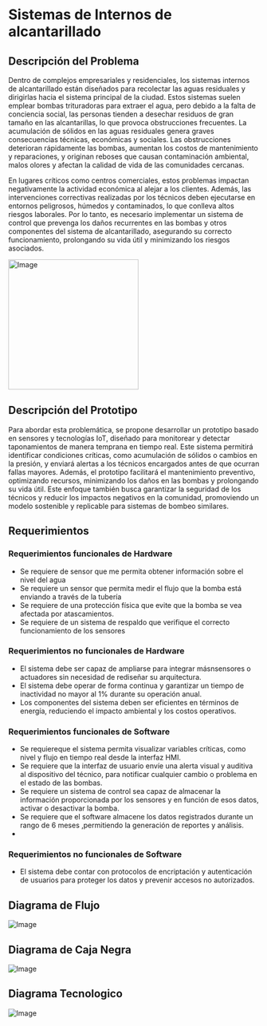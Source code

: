 # Sistemas de Internos de alcantarillado
## Descripción del Problema
Dentro de complejos empresariales y residenciales, los sistemas internos de alcantarillado están diseñados para recolectar las aguas residuales y dirigirlas hacia el sistema principal de la ciudad. Estos sistemas suelen emplear bombas trituradoras para extraer el agua, pero debido a la falta de conciencia social, las personas tienden a desechar residuos de gran tamaño en las alcantarillas, lo que provoca obstrucciones frecuentes. La acumulación de sólidos en las aguas residuales genera graves consecuencias técnicas, económicas y sociales. Las obstrucciones deterioran rápidamente las bombas, aumentan los costos de mantenimiento y reparaciones, y originan reboses que causan contaminación ambiental, malos olores y afectan la calidad de vida de las comunidades cercanas.

En lugares críticos como centros comerciales, estos problemas impactan negativamente la actividad económica al alejar a los clientes. Además, las intervenciones correctivas realizadas por los técnicos deben ejecutarse en entornos peligrosos, húmedos y contaminados, lo que conlleva altos riesgos laborales. Por lo tanto, es necesario implementar un sistema de control que prevenga los daños recurrentes en las bombas y otros componentes del sistema de alcantarillado, asegurando su correcto funcionamiento, prolongando su vida útil y minimizando los riesgos asociados.

<img width="261" alt="Image" src="https://github.com/user-attachments/assets/0066ef38-1b7c-49fb-a67f-d2e0cc35e5a2" />


## Descripción del Prototipo
Para abordar esta problemática, se propone desarrollar un prototipo basado en
sensores y tecnologías IoT, diseñado para monitorear y detectar taponamientos de
manera temprana en tiempo real. Este sistema permitirá identificar condiciones
críticas, como acumulación de sólidos o cambios en la presión, y enviará alertas a
los técnicos encargados antes de que ocurran fallas mayores. Además, el prototipo
facilitará el mantenimiento preventivo, optimizando recursos, minimizando los daños
en las bombas y prolongando su vida útil. Este enfoque también busca garantizar la
seguridad de los técnicos y reducir los impactos negativos en la comunidad,
promoviendo un modelo sostenible y replicable para sistemas de bombeo similares.


## Requerimientos
### Requerimientos funcionales de Hardware

- Se requiere de sensor que me permita obtener información sobre el nivel del agua
- Se requiere un sensor que permita medir el flujo que la bomba está enviando a través de la tubería
- Se requiere de una protección física que evite que la bomba se vea afectada por atascamientos.
- Se requiere de un sistema de respaldo que verifique el correcto funcionamiento de los sensores

### Requerimientos no funcionales de Hardware

- El sistema debe ser capaz de ampliarse para integrar másnsensores o actuadores sin necesidad de rediseñar su arquitectura.
- El sistema debe operar de forma continua y garantizar un tiempo de inactividad no mayor al 1% durante su operación anual.
- Los componentes del sistema deben ser eficientes en términos de energía, reduciendo el impacto ambiental y los costos operativos.


### Requerimientos funcionales de Software
- Se requiereque el sistema permita visualizar variables críticas, como nivel y flujo en tiempo real desde la interfaz HMI. 
- Se requiere que la interfaz de usuario envíe una alerta visual y auditiva al dispositivo del técnico, para notificar cualquier cambio o problema en el estado de las bombas.
- Se requiere un sistema de control sea capaz de almacenar la información proporcionada por los sensores y en función de esos datos, activar o desactivar la bomba.
- Se requiere que el software almacene los datos registrados durante  un rango de 6 meses ,permitiendo la generación de reportes y análisis.
- 
### Requerimientos no funcionales de Software
- El sistema debe contar con protocolos de encriptación y autenticación de usuarios para proteger los datos y prevenir accesos no autorizados.


## Diagrama de Flujo

![Image](https://github.com/user-attachments/assets/03a44c93-02a1-4531-9b3e-51724e1e66f4)

## Diagrama de Caja Negra
![Image](https://github.com/user-attachments/assets/cd5f5b39-e69a-422c-b5f6-341ff48bae90)

## Diagrama Tecnologico


![Image](https://github.com/user-attachments/assets/dcefa610-8b0d-4774-b767-933c8b0275c6)
